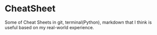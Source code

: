 # CheatSheet
Some of Cheat Sheets in git, terminal(Python), markdown that I think is useful based on my real-world experience.
